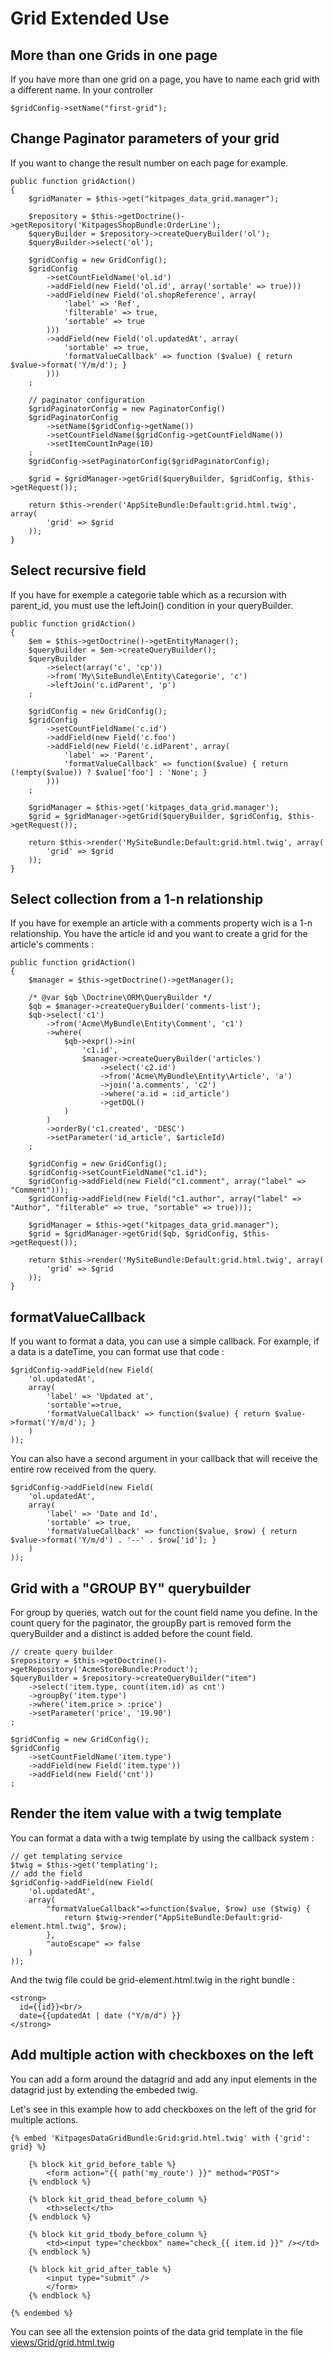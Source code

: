 Grid Extended Use
=================

More than one Grids in one page
-------------------------------
If you have more than one grid on a page, you have to name each grid with a different name. In your controller

    $gridConfig->setName("first-grid");

Change Paginator parameters of your grid
----------------------------------------
If you want to change the result number on each page for example.

    public function gridAction()
    {
        $gridManater = $this->get("kitpages_data_grid.manager");

        $repository = $this->getDoctrine()->getRepository('KitpagesShopBundle:OrderLine');
        $queryBuilder = $repository->createQueryBuilder('ol');
        $queryBuilder->select('ol');

        $gridConfig = new GridConfig();
        $gridConfig
            ->setCountFieldName('ol.id')
            ->addField(new Field('ol.id', array('sortable' => true)))
            ->addField(new Field('ol.shopReference', array(
                'label' => 'Ref',
                'filterable' => true,
                'sortable' => true
            )))
            ->addField(new Field('ol.updatedAt', array(
                'sortable' => true,
                'formatValueCallback' => function ($value) { return $value->format('Y/m/d'); }
            )))
        ;

        // paginator configuration
        $gridPaginatorConfig = new PaginatorConfig()
        $gridPaginatorConfig
            ->setName($gridConfig->getName())
            ->setCountFieldName($gridConfig->getCountFieldName())
            ->setItemCountInPage(10)
        ;
        $gridConfig->setPaginatorConfig($gridPaginatorConfig);

        $grid = $gridManager->getGrid($queryBuilder, $gridConfig, $this->getRequest());

        return $this->render('AppSiteBundle:Default:grid.html.twig', array(
            'grid' => $grid
        ));
    }

Select recursive field
----------------------
If you have for exemple a categorie table which as a recursion with parent_id, you must use 
the leftJoin() condition in your queryBuilder.

    public function gridAction()
    {
        $em = $this->getDoctrine()->getEntityManager();
        $queryBuilder = $em->createQueryBuilder();
        $queryBuilder
            ->select(array('c', 'cp'))
            ->from('My\SiteBundle\Entity\Categorie', 'c')
            ->leftJoin('c.idParent', 'p')
        ;

        $gridConfig = new GridConfig();
        $gridConfig
            ->setCountFieldName('c.id')
            ->addField(new Field('c.foo')
            ->addField(new Field('c.idParent', array(
                'label' => 'Parent',
                'formatValueCallback' => function($value) { return (!empty($value)) ? $value['foo'] : 'None'; }
            )))
        ;

        $gridManager = $this->get('kitpages_data_grid.manager');
        $grid = $gridManager->getGrid($queryBuilder, $gridConfig, $this->getRequest());

        return $this->render('MySiteBundle:Default:grid.html.twig', array(
            'grid' => $grid
        ));
    }

Select collection from a 1-n relationship
-----------------------------------------
If you have for exemple an article with a comments property wich is a 1-n relationship. You have the article id and you want to create a grid for the article's comments :

    public function gridAction()
    {
        $manager = $this->getDoctrine()->getManager();
        
        /* @var $qb \Doctrine\ORM\QueryBuilder */
        $qb = $manager->createQueryBuilder('comments-list');
        $qb->select('c1')
            ->from('Acme\MyBundle\Entity\Comment', 'c1')
            ->where(
                $qb->expr()->in(
                    'c1.id', 
                    $manager->createQueryBuilder('articles')
                        ->select('c2.id')
                        ->from('Acme\MyBundle\Entity\Article', 'a')
                        ->join('a.comments', 'c2')
                        ->where('a.id = :id_article')
                        ->getDQL()
                )
            )
            ->orderBy('c1.created', 'DESC')
            ->setParameter('id_article', $articleId)
        ;

        $gridConfig = new GridConfig();
        $gridConfig->setCountFieldName("c1.id");
        $gridConfig->addField(new Field("c1.comment", array("label" => "Comment")));
        $gridConfig->addField(new Field("c1.author", array("label" => "Author", "filterable" => true, "sortable" => true)));

        $gridManager = $this->get("kitpages_data_grid.manager");
        $grid = $gridManager->getGrid($qb, $gridConfig, $this->getRequest());

        return $this->render('MySiteBundle:Default:grid.html.twig', array(
            'grid' => $grid
        ));
    }

formatValueCallback
-------------------
If you want to format a data, you can use a simple callback. For example, if a data is a dateTime, you can format
use that code :

    $gridConfig->addField(new Field(
        'ol.updatedAt',
        array(
            'label' => 'Updated at',
            'sortable'=>true,
            'formatValueCallback' => function($value) { return $value->format('Y/m/d'); }
        )
    ));

You can also have a second argument in your callback that will receive the entire row received from the query.

    $gridConfig->addField(new Field(
        'ol.updatedAt',
        array(
            'label' => 'Date and Id',
            'sortable' => true,
            'formatValueCallback' => function($value, $row) { return $value->format('Y/m/d') . '--' . $row['id']; }
        )
    ));

Grid with a "GROUP BY" querybuilder
-----------------------------------
For group by queries, watch out for the count field name you define. In the count query
for the paginator, the groupBy part is removed form the queryBuilder and a distinct is
added before the count field.

    // create query builder
    $repository = $this->getDoctrine()->getRepository('AcmeStoreBundle:Product');
    $queryBuilder = $repository->createQueryBuilder("item")
        ->select('item.type, count(item.id) as cnt')
        ->groupBy('item.type')
        ->where('item.price > :price')
        ->setParameter('price', '19.90')
    ;

    $gridConfig = new GridConfig();
    $gridConfig
        ->setCountFieldName('item.type')
        ->addField(new Field('item.type'))
        ->addField(new Field('cnt'))
    ;



Render the item value with a twig template
------------------------------------------

You can format a data with a twig template by using the callback system :

    // get templating service
    $twig = $this->get('templating');
    // add the field
    $gridConfig->addField(new Field(
        'ol.updatedAt',
        array(
            "formatValueCallback"=>function($value, $row) use ($twig) {
                return $twig->render("AppSiteBundle:Default:grid-element.html.twig", $row);
            },
            "autoEscape" => false
        )
    ));

And the twig file could be grid-element.html.twig in the right bundle :

    <strong>
      id={{id}}<br/>
      date={{updatedAt | date ("Y/m/d") }}
    </strong>


Add multiple action with checkboxes on the left
-----------------------------------------------

You can add a form around the datagrid and add any input elements in the datagrid just by extending
the embeded twig.

Let's see in this example how to add checkboxes on the left of the grid for multiple actions.

    {% embed 'KitpagesDataGridBundle:Grid:grid.html.twig' with {'grid': grid} %}

        {% block kit_grid_before_table %}
            <form action="{{ path('my_route') }}" method="POST">
        {% endblock %}

        {% block kit_grid_thead_before_column %}
            <th>select</th>
        {% endblock %}

        {% block kit_grid_tbody_before_column %}
            <td><input type="checkbox" name="check_{{ item.id }}" /></td>
        {% endblock %}

        {% block kit_grid_after_table %}
            <input type="submit" />
            </form>
        {% endblock %}

    {% endembed %}

You can see all the extension points of the data grid template in the
file [views/Grid/grid.html.twig](https://github.com/kitpages/KitpagesDataGridBundle/blob/master/Resources/views/Grid/grid.html.twig)
